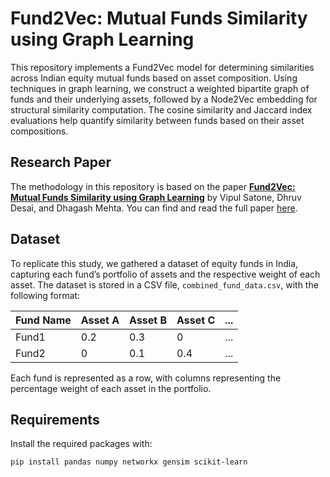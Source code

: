 # Fund2Vec: Mutual Funds Similarity using Graph Learning

This repository implements a Fund2Vec model for determining similarities across Indian equity mutual funds based on asset composition. Using techniques in graph learning, we construct a weighted bipartite graph of funds and their underlying assets, followed by a Node2Vec embedding for structural similarity computation. The cosine similarity and Jaccard index evaluations help quantify similarity between funds based on their asset compositions.

## Research Paper
The methodology in this repository is based on the paper **[Fund2Vec: Mutual Funds Similarity using Graph Learning](https://arxiv.org/pdf/2106.12987)** by Vipul Satone, Dhruv Desai, and Dhagash Mehta. You can find and read the full paper [here](https://arxiv.org/pdf/2106.12987).

## Dataset
To replicate this study, we gathered a dataset of equity funds in India, capturing each fund’s portfolio of assets and the respective weight of each asset. The dataset is stored in a CSV file, `combined_fund_data.csv`, with the following format:

| Fund Name       | Asset A | Asset B | Asset C | ... |
|-----------------|---------|---------|---------|-----|
| Fund1           | 0.2     | 0.3     | 0       | ... |
| Fund2           | 0       | 0.1     | 0.4     | ... |

Each fund is represented as a row, with columns representing the percentage weight of each asset in the portfolio.

## Requirements

Install the required packages with:
```bash
pip install pandas numpy networkx gensim scikit-learn
